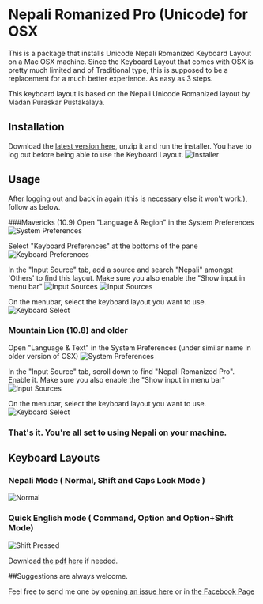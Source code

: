 # Nepali Romanized Pro (Unicode) for OSX


This is a package that installs Unicode Nepali Romanized Keyboard Layout on a Mac OSX machine. Since the Keyboard Layout that comes with OSX is pretty much limited and of Traditional type, this is supposed to be a replacement for a much better experience. As easy as 3 steps.

This keyboard layout is based on the Nepali Unicode Romanized layout by Madan Puraskar Pustakalaya.


## Installation

Download the [latest version here](https://sourceforge.net/projects/nepaliromanizedpro-osx/files/latest/download), unzip it and run the installer. You have to log out before being able to use the Keyboard Layout.
![Installer](https://github.com/suvash/nepali-romanized-pro/raw/master/images/readme/installer.png)


## Usage

After logging out and back in again (this is necessary else it won't work.), follow as below.

###Mavericks (10.9)
Open "Language & Region" in the System Preferences
![System Preferences](https://github.com/suvash/nepali-romanized-pro/raw/master/images/readme/mavericks_system_prefs.png)

Select "Keyboard Preferences" at the bottoms of the pane
![Keyboard Preferences](https://github.com/suvash/nepali-romanized-pro/raw/master/images/readme/mavericks_keyboard_preferences.png)

In the "Input Source" tab, add a source and search "Nepali" amongst 'Others' to find this layout. Make sure you also enable the "Show input in menu bar"
![Input Sources](https://github.com/suvash/nepali-romanized-pro/raw/master/images/readme/mavericks_input_sources.png)
![Input Sources](https://github.com/suvash/nepali-romanized-pro/raw/master/images/readme/mavericks_nepali_others.png)

On the menubar, select the keyboard layout you want to use.
![Keyboard Select](https://github.com/suvash/nepali-romanized-pro/raw/master/images/readme/keyboard-select.png)

### Mountain Lion (10.8) and older
Open "Language & Text" in the System Preferences (under similar name in older version of OSX)
![System Preferences](https://github.com/suvash/nepali-romanized-pro/raw/master/images/readme/lion_system_prefs.png)

In the "Input Source" tab, scroll down to find "Nepali Romanized Pro". Enable it. Make sure you also enable the "Show input in menu bar"
![Input Sources](https://github.com/suvash/nepali-romanized-pro/raw/master/images/readme/lion_input_sources.png)

On the menubar, select the keyboard layout you want to use.
![Keyboard Select](https://github.com/suvash/nepali-romanized-pro/raw/master/images/readme/keyboard-select.png)

### That's it. You're all set to using Nepali on your machine.

## Keyboard Layouts

### Nepali Mode ( Normal, Shift and Caps Lock Mode )
![Normal](https://github.com/suvash/nepali-romanized-pro/raw/master/images/readme/layout_nepali.png)

### Quick English mode ( Command, Option and Option+Shift Mode)
![Shift Pressed](https://github.com/suvash/nepali-romanized-pro/raw/master/images/readme/layout_english.png)

Download [the pdf here](https://github.com/suvash/nepali-romanized-pro/raw/master/images/readme/layout.pdf) if needed.

##Suggestions are always welcome.

Feel free to send me one by [opening an issue here](https://github.com/suvash/nepali-romanized-pro/issues) or in [the Facebook Page](https://www.facebook.com/pages/Nepali-Romanized-Pro-for-OSX/424938580892062)
